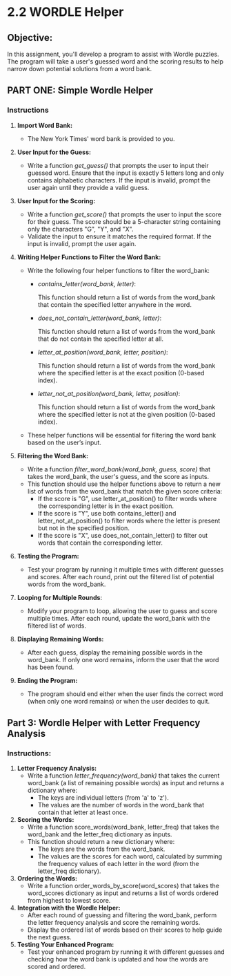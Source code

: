 # 2.2 WORDLE Helper

## Objective:
In this assignment, you'll develop a program to assist with Wordle puzzles. The program will take a user's guessed word and the scoring results to help narrow down potential solutions from a word bank.

## PART ONE: Simple Wordle Helper 
### Instructions
1. **Import Word Bank:**
    - The New York Times' word bank is provided to you. 
2. **User Input for the Guess:**
    - Write a function *get_guess()* that prompts the user to input their guessed word. Ensure that the input is exactly 5 letters long and only contains alphabetic characters. If the input is invalid, prompt the user again until they provide a valid guess.
3. **User Input for the Scoring:**
    - Write a function *get_score()* that prompts the user to input the score for their guess. The score should be a 5-character string containing only the characters "G", "Y", and "X".
    - Validate the input to ensure it matches the required format. If the input is invalid, prompt the user again.
4. **Writing Helper Functions to Filter the Word Bank:**
    - Write the following four helper functions to filter the word_bank:

        - *contains_letter(word_bank, letter)*:

            This function should return a list of words from the word_bank that contain the specified letter anywhere in the word.
        - *does_not_contain_letter(word_bank, letter)*:

            This function should return a list of words from the word_bank that do not contain the specified letter at all.
        - *letter_at_position(word_bank, letter, position)*:

            This function should return a list of words from the word_bank where the specified letter is at the exact position (0-based index).
        - *letter_not_at_position(word_bank, letter, position)*:

            This function should return a list of words from the word_bank where the specified letter is not at the given position (0-based index).
    - These helper functions will be essential for filtering the word bank based on the user’s input.

5. **Filtering the Word Bank:**

    - Write a function *filter_word_bank(word_bank, guess, score)* that takes the word_bank, the user's guess, and the score as inputs.
    - This function should use the helper functions above to return a new list of words from the word_bank that match the given score criteria:
        - If the score is "G", use letter_at_position() to filter words where the corresponding letter is in the exact position.
        - If the score is "Y", use both contains_letter() and letter_not_at_position() to filter words where the letter is present but not in the specified position.
        - If the score is "X", use does_not_contain_letter() to filter out words that contain the corresponding letter.
6. **Testing the Program:**
    - Test your program by running it multiple times with different guesses and scores. After each round, print out the filtered list of potential words from the word_bank.

7. **Looping for Multiple Rounds**:
    - Modify your program to loop, allowing the user to guess and score multiple times. After each round, update the word_bank with the filtered list of words.

8. **Displaying Remaining Words:**
    - After each guess, display the remaining possible words in the word_bank. If only one word remains, inform the user that the word has been found.
9. **Ending the Program:**
    - The program should end either when the user finds the correct word (when only one word remains) or when the user decides to quit.


## Part 3: Wordle Helper with Letter Frequency Analysis
### Instructions:

1. **Letter Frequency Analysis:**
    - Write a function *letter_frequency(word_bank)* that takes the current word_bank (a list of remaining possible words) as input and returns a dictionary where:
        - The keys are individual letters (from 'a' to 'z').
        - The values are the number of words in the word_bank that contain that letter at least once.
2. **Scoring the Words:**
    - Write a function score_words(word_bank, letter_freq) that takes the word_bank and the letter_freq dictionary as inputs.
    - This function should return a new dictionary where:
        - The keys are the words from the word_bank.
        - The values are the scores for each word, calculated by summing the frequency values of each letter in the word (from the letter_freq dictionary).
3. **Ordering the Words:**
    - Write a function order_words_by_score(word_scores) that takes the word_scores dictionary as input and returns a list of words ordered from highest to lowest score.
4. **Integration with the Wordle Helper:**
    - After each round of guessing and filtering the word_bank, perform the letter frequency analysis and score the remaining words.
    - Display the ordered list of words based on their scores to help guide the next guess.
5. **Testing Your Enhanced Program:**
    - Test your enhanced program by running it with different guesses and checking how the word bank is updated and how the words are scored and ordered.
